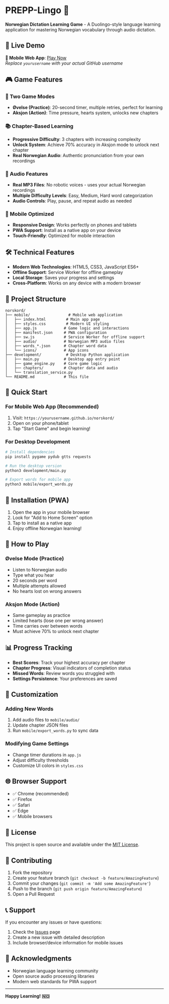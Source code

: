 # PREPP-Lingo 🎯

**Norwegian Dictation Learning Game** - A Duolingo-style language learning application for mastering Norwegian vocabulary through audio dictation.

## 🚀 Live Demo

**📱 Mobile Web App**: [Play Now](https://yourusername.github.io/norskord/)  
*Replace `yourusername` with your actual GitHub username*

## 🎮 Game Features

### 🎯 Two Game Modes
- **Øvelse (Practice)**: 20-second timer, multiple retries, perfect for learning
- **Aksjon (Action)**: Time pressure, hearts system, unlocks new chapters

### 📚 Chapter-Based Learning
- **Progressive Difficulty**: 3 chapters with increasing complexity
- **Unlock System**: Achieve 70% accuracy in Aksjon mode to unlock next chapter
- **Real Norwegian Audio**: Authentic pronunciation from your own recordings

### 🎵 Audio Features
- **Real MP3 Files**: No robotic voices - uses your actual Norwegian recordings
- **Multiple Difficulty Levels**: Easy, Medium, Hard word categorization
- **Audio Controls**: Play, pause, and repeat audio as needed

### 📱 Mobile Optimized
- **Responsive Design**: Works perfectly on phones and tablets
- **PWA Support**: Install as a native app on your device
- **Touch-Friendly**: Optimized for mobile interaction

## 🛠️ Technical Features

- **Modern Web Technologies**: HTML5, CSS3, JavaScript ES6+
- **Offline Support**: Service Worker for offline gameplay
- **Local Storage**: Saves your progress and settings
- **Cross-Platform**: Works on any device with a modern browser

## 📁 Project Structure

```
norskord/
├── mobile/                 # Mobile web application
│   ├── index.html         # Main app page
│   ├── styles.css         # Modern UI styling
│   ├── app.js            # Game logic and interactions
│   ├── manifest.json     # PWA configuration
│   ├── sw.js             # Service Worker for offline support
│   ├── audio/            # Norwegian MP3 audio files
│   ├── words_*.json      # Chapter word data
│   └── icons/            # App icons
├── development/           # Desktop Python application
│   ├── main.py           # Desktop app entry point
│   ├── game_engine.py    # Core game logic
│   ├── chapters/         # Chapter data and audio
│   └── translation_service.py
└── README.md             # This file
```

## 🚀 Quick Start

### For Mobile Web App (Recommended)
1. Visit: `https://yourusername.github.io/norskord/`
2. Open on your phone/tablet
3. Tap "Start Game" and begin learning!

### For Desktop Development
```bash
# Install dependencies
pip install pygame pydub gtts requests

# Run the desktop version
python3 development/main.py

# Export words for mobile app
python3 mobile/export_words.py
```

## 📱 Installation (PWA)

1. Open the app in your mobile browser
2. Look for "Add to Home Screen" option
3. Tap to install as a native app
4. Enjoy offline Norwegian learning!

## 🎯 How to Play

### Øvelse Mode (Practice)
- Listen to Norwegian audio
- Type what you hear
- 20 seconds per word
- Multiple attempts allowed
- No hearts lost on wrong answers

### Aksjon Mode (Action)
- Same gameplay as practice
- Limited hearts (lose one per wrong answer)
- Time carries over between words
- Must achieve 70% to unlock next chapter

## 📊 Progress Tracking

- **Best Scores**: Track your highest accuracy per chapter
- **Chapter Progress**: Visual indicators of completion status
- **Missed Words**: Review words you struggled with
- **Settings Persistence**: Your preferences are saved

## 🔧 Customization

### Adding New Words
1. Add audio files to `mobile/audio/`
2. Update chapter JSON files
3. Run `mobile/export_words.py` to sync data

### Modifying Game Settings
- Change timer durations in `app.js`
- Adjust difficulty thresholds
- Customize UI colors in `styles.css`

## 🌐 Browser Support

- ✅ Chrome (recommended)
- ✅ Firefox
- ✅ Safari
- ✅ Edge
- ✅ Mobile browsers

## 📄 License

This project is open source and available under the [MIT License](LICENSE).

## 🤝 Contributing

1. Fork the repository
2. Create your feature branch (`git checkout -b feature/AmazingFeature`)
3. Commit your changes (`git commit -m 'Add some AmazingFeature'`)
4. Push to the branch (`git push origin feature/AmazingFeature`)
5. Open a Pull Request

## 📞 Support

If you encounter any issues or have questions:
1. Check the [Issues](https://github.com/yourusername/norskord/issues) page
2. Create a new issue with detailed description
3. Include browser/device information for mobile issues

## 🎉 Acknowledgments

- Norwegian language learning community
- Open source audio processing libraries
- Modern web standards for PWA support

---

**Happy Learning! 🇳🇴**